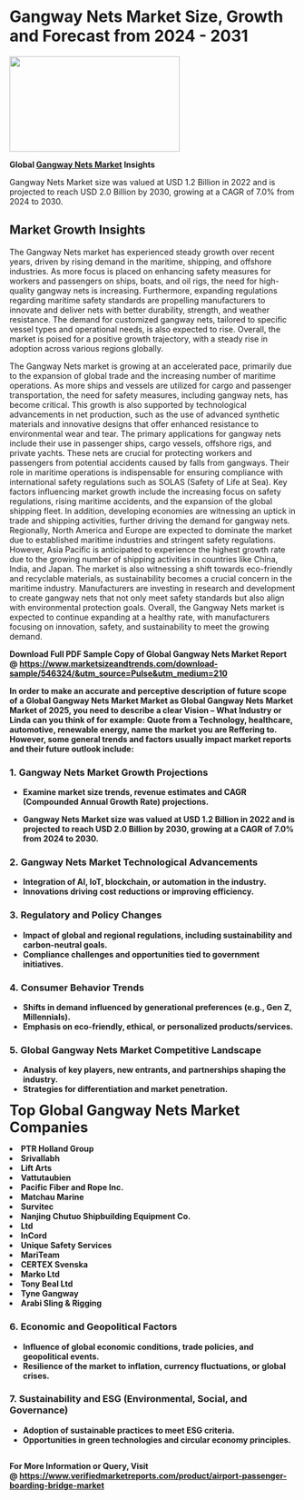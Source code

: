 <H1>Gangway Nets Market Size, Growth and Forecast from 2024 - 2031</H1><img class="aligncenter size-medium wp-image-584254" src="https://thirdeyenews.in/wp-content/uploads/2024/09/Global-Market-Research-300x168.jpeg" alt="" width="300" height="168" /><p><strong>Global&nbsp;<a href="https://www.marketsizeandtrends.com/download-sample/546324/&amp;utm_source=Pulse&amp;utm_medium=210">Gangway Nets Market</a> Insights</strong></p><p>Gangway Nets Market size was valued at USD 1.2 Billion in 2022 and is projected to reach USD 2.0 Billion by 2030, growing at a CAGR of 7.0% from 2024 to 2030.</p><p><h2>Market Growth Insights</h2> <p>The Gangway Nets market has experienced steady growth over recent years, driven by rising demand in the maritime, shipping, and offshore industries. As more focus is placed on enhancing safety measures for workers and passengers on ships, boats, and oil rigs, the need for high-quality gangway nets is increasing. Furthermore, expanding regulations regarding maritime safety standards are propelling manufacturers to innovate and deliver nets with better durability, strength, and weather resistance. The demand for customized gangway nets, tailored to specific vessel types and operational needs, is also expected to rise. Overall, the market is poised for a positive growth trajectory, with a steady rise in adoption across various regions globally.</p> <p><strong></strong></p> <p>The Gangway Nets market is growing at an accelerated pace, primarily due to the expansion of global trade and the increasing number of maritime operations. As more ships and vessels are utilized for cargo and passenger transportation, the need for safety measures, including gangway nets, has become critical. This growth is also supported by technological advancements in net production, such as the use of advanced synthetic materials and innovative designs that offer enhanced resistance to environmental wear and tear. The primary applications for gangway nets include their use in passenger ships, cargo vessels, offshore rigs, and private yachts. These nets are crucial for protecting workers and passengers from potential accidents caused by falls from gangways. Their role in maritime operations is indispensable for ensuring compliance with international safety regulations such as SOLAS (Safety of Life at Sea). Key factors influencing market growth include the increasing focus on safety regulations, rising maritime accidents, and the expansion of the global shipping fleet. In addition, developing economies are witnessing an uptick in trade and shipping activities, further driving the demand for gangway nets. Regionally, North America and Europe are expected to dominate the market due to established maritime industries and stringent safety regulations. However, Asia Pacific is anticipated to experience the highest growth rate due to the growing number of shipping activities in countries like China, India, and Japan. The market is also witnessing a shift towards eco-friendly and recyclable materials, as sustainability becomes a crucial concern in the maritime industry. Manufacturers are investing in research and development to create gangway nets that not only meet safety standards but also align with environmental protection goals. Overall, the Gangway Nets market is expected to continue expanding at a healthy rate, with manufacturers focusing on innovation, safety, and sustainability to meet the growing demand. <p><strong></p><p><span class=""><strong>Download Full PDF Sample Copy of Global Gangway Nets Market Report</strong> @ <a href="https://www.marketsizeandtrends.com/download-sample/546324/&amp;utm_source=Pulse&amp;utm_medium=210" target="_blank">https://www.marketsizeandtrends.com/download-sample/546324/&amp;utm_source=Pulse&amp;utm_medium=210</a></span></p><p>In order to make an accurate and perceptive description of future scope of a Global&nbsp;Gangway Nets Market Market as Global&nbsp;Gangway Nets Market Market of 2025, you need to describe a clear Vision &ndash; What Industry or Linda can you think of for example: Quote from a Technology, healthcare, automotive, renewable energy, name the market you are Reffering to. However, some general trends and factors usually impact market reports and their future outlook include:</p><h3>1.&nbsp;<strong>Gangway Nets Market Growth Projections</strong></h3><ul><li>Examine market size trends, revenue estimates and CAGR (Compounded Annual Growth Rate) projections.</li><li><p>Gangway Nets Market size was valued at USD 1.2 Billion in 2022 and is projected to reach USD 2.0 Billion by 2030, growing at a CAGR of 7.0% from 2024 to 2030.</p></li></ul><h3>2.&nbsp;<strong>Gangway Nets Market Technological Advancements</strong></h3><ul><li>Integration of AI, IoT, blockchain, or automation in the industry.</li><li>Innovations driving cost reductions or improving efficiency.</li></ul><h3>3.&nbsp;<strong>Regulatory and Policy Changes</strong></h3><ul><li>Impact of global and regional regulations, including sustainability and carbon-neutral goals.</li><li>Compliance challenges and opportunities tied to government initiatives.</li></ul><h3>4.&nbsp;<strong>Consumer Behavior Trends</strong></h3><ul><li>Shifts in demand influenced by generational preferences (e.g., Gen Z, Millennials).</li><li>Emphasis on eco-friendly, ethical, or personalized products/services.</li></ul><h3>5.&nbsp;<strong>Global Gangway Nets Market Competitive Landscape</strong></h3><ul><li>Analysis of key players, new entrants, and partnerships shaping the industry.</li><li>Strategies for differentiation and market penetration.</li></ul><p data-pm-slice="1 1 []"><span style="color: inherit; font-family: inherit; font-size: 25px;">Top Global Gangway Nets Market Companies</span></p><div class="" data-test-id=""><p><li>PTR Holland Group</li><li> Srivallabh</li><li> Lift Arts</li><li> Vattutaubien</li><li> Pacific Fiber and Rope Inc.</li><li> Matchau Marine</li><li> Survitec</li><li> Nanjing Chutuo Shipbuilding Equipment Co.</li><li> Ltd</li><li> InCord</li><li> Unique Safety Services</li><li> MariTeam</li><li> CERTEX Svenska</li><li> Marko Ltd</li><li> Tony Beal Ltd</li><li> Tyne Gangway</li><li> Arabi Sling & Rigging</li></p></div><h3>6.&nbsp;<strong>Economic and Geopolitical Factors</strong></h3><ul><li>Influence of global economic conditions, trade policies, and geopolitical events.</li><li>Resilience of the market to inflation, currency fluctuations, or global crises.</li></ul><h3>7.&nbsp;<strong>Sustainability and ESG (Environmental, Social, and Governance)</strong></h3><ul><li>Adoption of sustainable practices to meet ESG criteria.</li><li>Opportunities in green technologies and circular economy principles.</li></ul><h2><strong style="font-size: 14px;">For More Information or Query, Visit @&nbsp;</strong><a style="background-color: #ffffff; font-size: 14px;" href="https://www.marketsizeandtrends.com/report/gangway-nets-market/" target="_blank">https://www.verifiedmarketreports.com/product/airport-passenger-boarding-bridge-market</a></h2>
